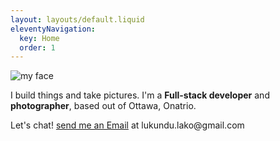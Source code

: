 ```yaml
---
layout: layouts/default.liquid
eleventyNavigation:
  key: Home
  order: 1
---
```

<div class="intro_wrapper">
<div class="my_head">
  <img src="images/DSCF2423.jpg" alt="my face" />
</div>
<div class="intro">
  <p>
      I build things and take pictures. I'm a <strong>Full-stack developer</strong> and <strong>photographer</strong>, based out of Ottawa, Onatrio. 
  </p>
  <span> Let's chat! <a href="mailto:lukundu.lako@gmail.com" class="link"> </h2>send me an Email</h2></a> at    lukundu.lako@gmail.com</span> 

  <div class="social-links">
    <a href="https://www.instagram.com/lukundu/" target="_blank"><ion-icon name="logo-instagram"></ion-icon></a>
    <a href="https://ca.linkedin.com/in/lukundu-lako-14882762" target="_blank"><ion-icon name="logo-linkedin"></ion-icon></a>
    <a href="https://github.com/thuslako" target="_blank"><ion-icon name="logo-github"></ion-icon></a>
  </div>
</div>
</div>
